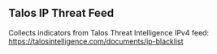 ## Talos IP Threat Feed

Collects indicators from Talos Threat Intelligence IPv4 feed:
https://talosintelligence.com/documents/ip-blacklist


